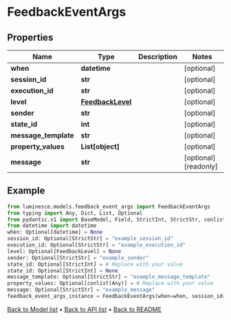 # FeedbackEventArgs

## Properties
Name | Type | Description | Notes
------------ | ------------- | ------------- | -------------
**when** | **datetime** |  | [optional] 
**session_id** | **str** |  | [optional] 
**execution_id** | **str** |  | [optional] 
**level** | [**FeedbackLevel**](FeedbackLevel.md) |  | [optional] 
**sender** | **str** |  | [optional] 
**state_id** | **int** |  | [optional] 
**message_template** | **str** |  | [optional] 
**property_values** | **List[object]** |  | [optional] 
**message** | **str** |  | [optional] [readonly] 
## Example

```python
from luminesce.models.feedback_event_args import FeedbackEventArgs
from typing import Any, Dict, List, Optional
from pydantic.v1 import BaseModel, Field, StrictInt, StrictStr, conlist
from datetime import datetime
when: Optional[datetime] = None
session_id: Optional[StrictStr] = "example_session_id"
execution_id: Optional[StrictStr] = "example_execution_id"
level: Optional[FeedbackLevel] = None
sender: Optional[StrictStr] = "example_sender"
state_id: Optional[StrictInt] = # Replace with your value
state_id: Optional[StrictInt] = None
message_template: Optional[StrictStr] = "example_message_template"
property_values: Optional[conlist(Any)] = # Replace with your value
message: Optional[StrictStr] = "example_message"
feedback_event_args_instance = FeedbackEventArgs(when=when, session_id=session_id, execution_id=execution_id, level=level, sender=sender, state_id=state_id, message_template=message_template, property_values=property_values, message=message)

```

[Back to Model list](../README.md#documentation-for-models) &#8226; [Back to API list](../README.md#documentation-for-api-endpoints) &#8226; [Back to README](../README.md)

